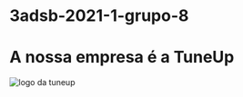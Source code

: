 # 3adsb-2021-1-grupo-8

# A nossa empresa é a TuneUp
<img src="https://github.com/BandTec/pi-3adsb-2021-1-grupo-8/blob/main/Logos/Tune-Up.png?raw=true" alt="logo da tuneup">
